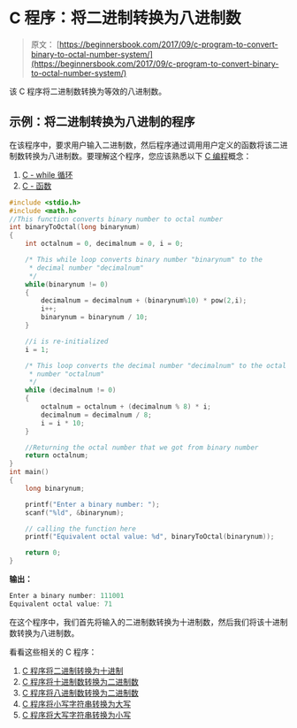 # C 程序：将二进制转换为八进制数

> 原文： [https://beginnersbook.com/2017/09/c-program-to-convert-binary-to-octal-number-system/](https://beginnersbook.com/2017/09/c-program-to-convert-binary-to-octal-number-system/)

该 C 程序将二进制数转换为等效的八进制数。

## 示例：将二进制转换为八进制的程序

在该程序中，要求用户输入二进制数，然后程序通过调用用户定义的函数将该二进制数转换为八进制数。要理解这个程序，您应该熟悉以下 [C 编程](https://beginnersbook.com/2014/01/c-tutorial-for-beginners-with-examples/)概念：

1.  [C - while 循环](https://beginnersbook.com/2014/01/c-while-loop/)
2.  [C - 函数](https://beginnersbook.com/2014/01/c-functions-examples/)

```c
#include <stdio.h>
#include <math.h>
//This function converts binary number to octal number
int binaryToOctal(long binarynum)
{
    int octalnum = 0, decimalnum = 0, i = 0;

    /* This while loop converts binary number "binarynum" to the
     * decimal number "decimalnum"
     */
    while(binarynum != 0)
    {
        decimalnum = decimalnum + (binarynum%10) * pow(2,i);
        i++;
        binarynum = binarynum / 10;
    }

    //i is re-initialized
    i = 1;

    /* This loop converts the decimal number "decimalnum" to the octal
     * number "octalnum"
     */
    while (decimalnum != 0)
    {
        octalnum = octalnum + (decimalnum % 8) * i;
        decimalnum = decimalnum / 8;
        i = i * 10;
    }

    //Returning the octal number that we got from binary number
    return octalnum;
}
int main()
{
    long binarynum;

    printf("Enter a binary number: ");
    scanf("%ld", &binarynum);

    // calling the function here
    printf("Equivalent octal value: %d", binaryToOctal(binarynum));

    return 0;
}
```

**输出：**

```c
Enter a binary number: 111001
Equivalent octal value: 71
```

在这个程序中，我们首先将输入的二进制数转换为十进制数，然后我们将该十进制数转换为八进制数。

看看这些相关的 C 程序：

1.  [C 程序将二进制转换为十进制](https://beginnersbook.com/2015/02/c-program-to-convert-binary-number-to-decimal-number/)
2.  [C 程序将十进制数转换为二进制数](https://beginnersbook.com/2017/09/c-program-to-convert-decimal-number-to-binary-number/)
3.  [C 程序将八进制数转换为二进制数](https://beginnersbook.com/2017/09/c-program-to-convert-octal-number-to-binary-number/)
4.  [C 程序将小写字符串转换为大写](https://beginnersbook.com/2015/02/c-program-to-convert-lowercase-string-to-uppercase-string/)
5.  [C 程序将大写字符串转换为小写](https://beginnersbook.com/2015/02/c-program-to-convert-uppercase-string-to-lowercase-string/)